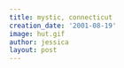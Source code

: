 ```yaml
---
title: mystic, connecticut
creation_date: '2001-08-19'
image: hut.gif
author: jessica
layout: post
---
```


